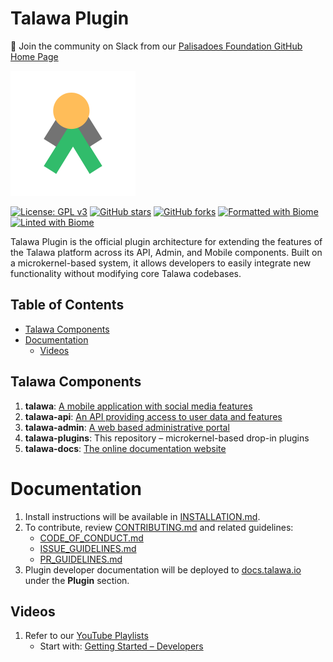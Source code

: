 # Talawa Plugin

💬 Join the community on Slack from our [Palisadoes Foundation GitHub Home Page](https://github.com/PalisadoesFoundation)

[![N|Solid](docs/static/img/markdown/misc/talawa-logo-lite-200x200.png)](https://github.com/PalisadoesFoundation/talawa-plugin)

[![License: GPL v3](https://img.shields.io/badge/License-GPLv3-blue.svg)](https://www.gnu.org/licenses/gpl-3.0)
[![GitHub stars](https://img.shields.io/github/stars/PalisadoesFoundation/talawa-plugin.svg?style=social&label=Star&maxAge=2592000)](https://github.com/PalisadoesFoundation/talawa-plugin)
[![GitHub forks](https://img.shields.io/github/forks/PalisadoesFoundation/talawa-plugin.svg?style=social&label=Fork&maxAge=2592000)](https://github.com/PalisadoesFoundation/talawa-plugin)
[![Formatted with Biome](https://img.shields.io/badge/Formatted_with-Biome-60a5fa?style=flat&logo=biome)](https://biomejs.dev/)
[![Linted with Biome](https://img.shields.io/badge/Linted_with-Biome-60a5fa?style=flat&logo=biome)](https://biomejs.dev)

Talawa Plugin is the official plugin architecture for extending the features of the Talawa platform across its API, Admin, and Mobile components. Built on a microkernel-based system, it allows developers to easily integrate new functionality without modifying core Talawa codebases.

## Table of Contents

<!-- toc -->

- [Talawa Components](#talawa-components)
- [Documentation](#documentation)
  - [Videos](#videos)

<!-- tocstop -->

## Talawa Components

1. **talawa**: [A mobile application with social media features](https://github.com/PalisadoesFoundation/talawa)
1. **talawa-api**: [An API providing access to user data and features](https://github.com/PalisadoesFoundation/talawa-api)
1. **talawa-admin**: [A web based administrative portal](https://github.com/PalisadoesFoundation/talawa-admin)
1. **talawa-plugins**: This repository – microkernel-based drop-in plugins
1. **talawa-docs**: [The online documentation website](https://github.com/PalisadoesFoundation/talawa-docs)

# Documentation

1. Install instructions will be available in [INSTALLATION.md](INSTALLATION.md).
1. To contribute, review [CONTRIBUTING.md](CONTRIBUTING.md) and related guidelines:
   - [CODE_OF_CONDUCT.md](CODE_OF_CONDUCT.md)
   - [ISSUE_GUIDELINES.md](ISSUE_GUIDELINES.md)
   - [PR_GUIDELINES.md](PR_GUIDELINES.md)
1. Plugin developer documentation will be deployed to [docs.talawa.io](https://docs.talawa.io) under the **Plugin** section.

## Videos

1. Refer to our [YouTube Playlists](https://www.youtube.com/@PalisadoesOrganization/playlists)
   - Start with: [Getting Started – Developers](https://www.youtube.com/watch?v=YpBUoHxEeyg&list=PLv50qHwThlJUIzscg9a80a9-HmAlmUdCF&index=1)
